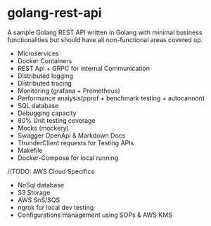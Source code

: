 # golang-rest-api
A sample Golang REST API written in Golang with minimal business functionalities but should have all non-functional areas covered up.

- Microservices
- Docker Containers
- REST Api + GRPC for internal Communication
- Distributed logging
- Distributed tracing
- Monitoring (grafana + Prometheus)
- Performance analysis(pprof + benchmark testing + autocannon)
- SQL database
- Debugging capacity
- 80% Unit testing coverage
- Mocks (mockery)
- Swagger OpenApi & Markdown Docs
- ThunderClient requests for Testing APIs
- Makefile
- Docker-Compose for local running

//TODO: AWS Cloud Specifics
- NoSql database
- S3 Storage
- AWS SnS/SQS
- ngrok for local dev testing
- Configurations management using SOPs & AWS KMS
